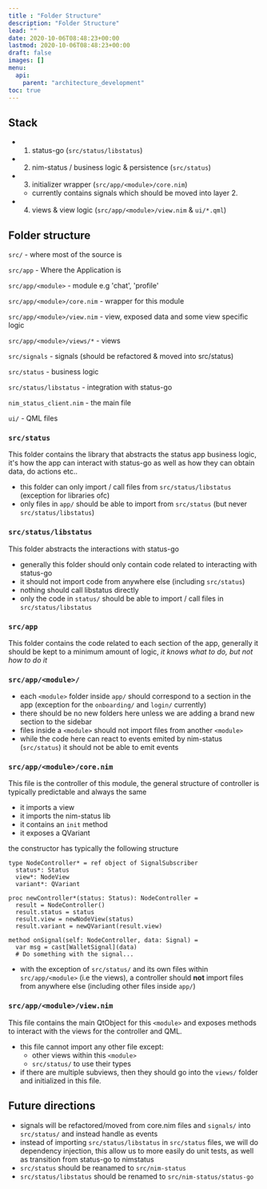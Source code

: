 ```yaml
---
title : "Folder Structure"
description: "Folder Structure"
lead: ""
date: 2020-10-06T08:48:23+00:00
lastmod: 2020-10-06T08:48:23+00:00
draft: false
images: []
menu:
  api:
    parent: "architecture_development"
toc: true
---
```


## Stack

* 1. status-go (`src/status/libstatus`)
* 2. nim-status / business logic & persistence (`src/status`)
* 3. initializer wrapper (`src/app/<module>/core.nim`)
  * currently contains signals which should be moved into layer 2.
* 4. views & view logic (`src/app/<module>/view.nim` & `ui/*.qml`)

## Folder structure

`src/` - where most of the source is

`src/app` - Where the Application is

`src/app/<module>` - module e.g 'chat', 'profile'

`src/app/<module>/core.nim` - wrapper for this module

`src/app/<module>/view.nim` - view, exposed data and some view specific logic

`src/app/<module>/views/*` - views

`src/signals` - signals (should be refactored & moved into src/status)

`src/status` - business logic

`src/status/libstatus` - integration with status-go

`nim_status_client.nim` - the main file

`ui/` - QML files

### **`src/status`**

This folder contains the library that abstracts the status app business logic, it's how the app can interact with status-go as well as how they can obtain data, do actions etc..

* this folder can only import / call files from `src/status/libstatus` (exception for libraries ofc)
* only files in `app/` should be able to import from `src/status` (but never `src/status/libstatus`)

### **`src/status/libstatus`**

This folder abstracts the interactions with status-go

* generally this folder should only contain code related to interacting with status-go
* it should not import code from anywhere else (including `src/status`)
* nothing should call libstatus directly
* only the code in `status/` should be able to import / call files in `src/status/libstatus`

### **`src/app`**

This folder contains the code related to each section of the app, generally it should be kept to a minimum amount of logic, *it knows what to do, but not how to do it*

### **`src/app/<module>/`**

* each `<module>` folder inside `app/` should correspond to a section in the app (exception for the `onboarding/` and `login/` currently)
* there should be no new folders here unless we are adding a brand new section to the sidebar
* files inside a `<module>` should not import files from another `<module>`
* while the code here can react to events emited by nim-status (`src/status`) it should not be able to emit events

### **`src/app/<module>/core.nim`**

This file is the controller of this module, the general structure of controller is typically predictable and always the same

* it imports a view
* it imports the nim-status lib
* it contains an `init` method
* it exposes a QVariant

the constructor has typically the following structure

```nimrod=
type NodeController* = ref object of SignalSubscriber
  status*: Status
  view*: NodeView
  variant*: QVariant

proc newController*(status: Status): NodeController =
  result = NodeController()
  result.status = status
  result.view = newNodeView(status)
  result.variant = newQVariant(result.view)

method onSignal(self: NodeController, data: Signal) =
  var msg = cast[WalletSignal](data)
  # Do something with the signal...
```

* with the exception of `src/status/` and its own files within `src/app/<module>` (i.e the views), a controller should **not** import files from anywhere else (including other files inside `app/`)

### **`src/app/<module>/view.nim`**

This file contains the main QtObject for this `<module>` and exposes methods to interact with the views for the controller and QML.

* this file cannot import any other file except:
  * other views within this `<module>`
  * `src/status/` to use their types
* if there are multiple subviews, then they should go into the `views/` folder and initialized in this file.

## Future directions

* signals will be refactored/moved from core.nim files and `signals/` into `src/status/` and instead handle as events
* instead of importing `src/status/libstatus` in `src/status` files, we will do dependency injection, this allow us to more easily do unit tests, as well as transition from status-go to nimstatus
* `src/status` should be reanamed to `src/nim-status`
* `src/status/libstatus` should be renamed to `src/nim-status/status-go`
